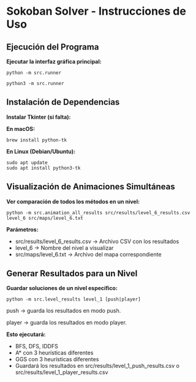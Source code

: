 # Sokoban Solver - Instrucciones de Uso

## Ejecución del Programa

**Ejecutar la interfaz gráfica principal:**
```
python -m src.runner
```
```
python3 -m src.runner
```

## Instalación de Dependencias

**Instalar Tkinter (si falta):**

**En macOS:**
```
brew install python-tk
```

**En Linux (Debian/Ubuntu):**
```
sudo apt update
sudo apt install python3-tk
```

## Visualización de Animaciones Simultáneas

**Ver comparación de todos los métodos en un nivel:**
```
python -m src.animation_all_results src/results/level_6_results.csv level_6 src/maps/level_6.txt
```


**Parámetros:**
- src/results/level_6_results.csv → Archivo CSV con los resultados
- level_6 → Nombre del nivel a visualizar
- src/maps/level_6.txt → Archivo del mapa correspondiente

## Generar Resultados para un Nivel

**Guardar soluciones de un nivel específico:**
```
python -m src.level_results level_1 [push|player]
```

push → guarda los resultados en modo push.

player → guarda los resultados en modo player.

**Esto ejecutará:**
- BFS, DFS, IDDFS
- A* con 3 heurísticas diferentes
- GGS con 3 heurísticas diferentes
- Guardará los resultados en src/results/level_1_push_results.csv o src/results/level_1_player_results.csv
